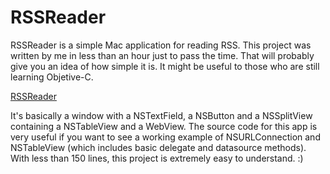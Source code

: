 RSSReader
=========

RSSReader is a simple Mac application for reading RSS. This project was written by me in less than an hour 
just to pass the time. That will probably give you an idea of how simple it is. It might be useful to those who are still 
learning Objetive-C.

[RSSReader](https://cloud.githubusercontent.com/assets/8571043/4066072/b0399dd0-2e20-11e4-8e1d-8fca93c56f98.png "")

It's basically a window with a NSTextField, a NSButton and a NSSplitView containing a NSTableView and a WebView. 
The source code for this app is very useful if you want to see a working example of NSURLConnection and NSTableView
(which includes basic delegate and datasource methods). With less than 150 lines, this project is extremely easy to 
understand. :)
